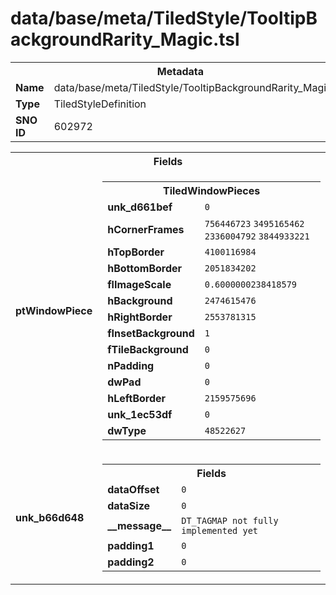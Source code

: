 <h1>data/base/meta/TiledStyle/TooltipBackgroundRarity_Magic.tsl</h1><table><tr><th colspan="100%">Metadata</th></tr><tr><td><b>Name</b></td><td>data/base/meta/TiledStyle/TooltipBackgroundRarity_Magic.tsl</td></tr><tr><td><b>Type</b></td><td>TiledStyleDefinition</td></tr><tr><td><b>SNO ID</b></td><td>602972</td></tr></table>

<table><tr><th colspan="100%">Fields</th></tr><tr><td><b>ptWindowPiece</b></td><td><table><tr><th colspan="100%">TiledWindowPieces</th></tr><tr><td><b>unk_d661bef</b></td><td><code>0</code></td></tr><tr><td><b>hCornerFrames</b></td><td><code>756446723</code>
<code>3495165462</code>
<code>2336004792</code>
<code>3844933221</code>
</td></tr><tr><td><b>hTopBorder</b></td><td><code>4100116984</code></td></tr><tr><td><b>hBottomBorder</b></td><td><code>2051834202</code></td></tr><tr><td><b>flImageScale</b></td><td><code>0.6000000238418579</code></td></tr><tr><td><b>hBackground</b></td><td><code>2474615476</code></td></tr><tr><td><b>hRightBorder</b></td><td><code>2553781315</code></td></tr><tr><td><b>fInsetBackground</b></td><td><code>1</code></td></tr><tr><td><b>fTileBackground</b></td><td><code>0</code></td></tr><tr><td><b>nPadding</b></td><td><code>0</code></td></tr><tr><td><b>dwPad</b></td><td><code>0</code></td></tr><tr><td><b>hLeftBorder</b></td><td><code>2159575696</code></td></tr><tr><td><b>unk_1ec53df</b></td><td><code>0</code></td></tr><tr><td><b>dwType</b></td><td><code>48522627</code></td></tr></table>


</td></tr><tr><td><b>unk_b66d648</b></td><td><table><tr><th colspan="100%">Fields</th></tr><tr><td><b>dataOffset</b></td><td><code>0</code></td></tr><tr><td><b>dataSize</b></td><td><code>0</code></td></tr><tr><td><b>__message__</b></td><td><code>DT_TAGMAP not fully implemented yet</code></td></tr><tr><td><b>padding1</b></td><td><code>0</code></td></tr><tr><td><b>padding2</b></td><td><code>0</code></td></tr></table>

</td></tr></table>

